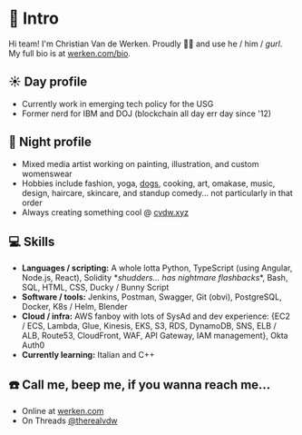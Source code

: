 # 👋 Intro

Hi team! I'm Christian Van de Werken. Proudly 🏳️‍🌈 and use he / him / *gurl*. My full bio is at [werken.com/bio][0].

## ☀️ Day profile

* Currently work in emerging tech policy for the USG
* Former nerd for IBM and DOJ (blockchain all day err day since '12)

## 🌙 Night profile

* Mixed media artist working on painting, illustration, and custom womenswear 
* Hobbies include fashion, yoga, [dogs][3], cooking, art, omakase, music, design, haircare, skincare, and standup comedy... not particularly in that order
* Always creating something cool @ [cvdw.xyz][4]

## 💻 Skills

* **Languages / scripting:** A whole lotta Python, TypeScript (using Angular, Node.js, React), Solidity \**shudders... has nightmare flashbacks*\*, Bash, SQL, HTML, CSS, Ducky / Bunny Script
* **Software / tools:** Jenkins, Postman, Swagger, Git (obvi), PostgreSQL, Docker, K8s / Helm, Blender
* **Cloud / infra:** AWS fanboy with lots of SysAd and dev experience: {EC2 / ECS, Lambda, Glue, Kinesis, EKS, S3, RDS, DynamoDB, SNS, ELB / ALB, Route53, CloudFront, WAF, API Gateway, IAM management}, Okta Auth0
* **Currently learning:** Italian and C++

## ☎️ Call me, beep me, if you wanna reach me...

* Online at [werken.com][2]
* On Threads [@therealvdw][5]

[0]: https://werken.com/bio
[1]: https://www.instagram.com/werkendesign/
[2]: https://werken.com
[3]: https://gogo.werken.com
[4]: https://cvdw.xyz/
[5]: https://www.threads.net/@therealvdw
